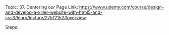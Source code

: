 Topic: 37. Centering our Page
Link: https://www.udemy.com/course/design-and-develop-a-killer-website-with-html5-and-css3/learn/lecture/27512152#overview



Steps: 









